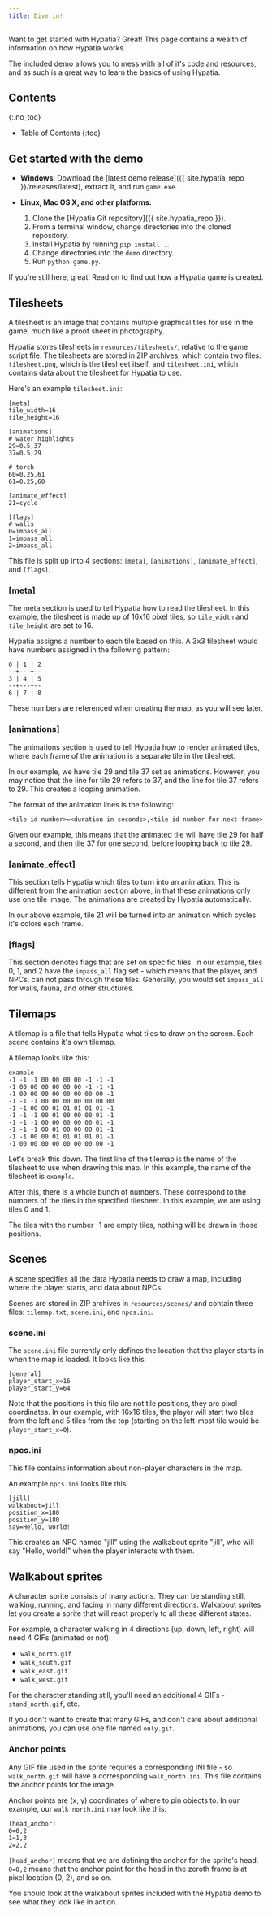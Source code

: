 ```yaml
---
title: Dive in!
---
```


Want to get started with Hypatia? Great! This page contains a wealth of information on how Hypatia works.

The included demo allows you to mess with all of it's code and resources, and as such is a great way to learn the basics of using Hypatia.

## Contents
{:.no_toc}

* Table of Contents
{:toc}

## Get started with the demo

* **Windows**:
  Download the [latest demo release]({{ site.hypatia_repo }}/releases/latest), extract it, and run `game.exe`.

* **Linux, Mac OS X, and other platforms:**
  1. Clone the [Hypatia Git repository]({{ site.hypatia_repo }}).
  2. From a terminal window, change directories into the cloned repository.
  3. Install Hypatia by running `pip install .`.
  4. Change directories into the `demo` directory.
  5. Run `python game.py`.

If you're still here, great! Read on to find out how a Hypatia game is created.

## Tilesheets

A tilesheet is an image that contains multiple graphical tiles for use in the game, much like a proof sheet in photography.

Hypatia stores tilesheets in `resources/tilesheets/`, relative to the game script file. The tilesheets are stored in ZIP archives, which contain two files: `tilesheet.png`, which is the tilesheet itself, and `tilesheet.ini`, which contains data about the tilesheet for Hypatia to use.

Here's an example `tilesheet.ini`:

```
[meta]
tile_width=16
tile_height=16

[animations]
# water highlights
29=0.5,37
37=0.5,29

# torch
60=0.25,61
61=0.25,60

[animate_effect]
21=cycle

[flags]
# walls
0=impass_all
1=impass_all
2=impass_all
```

This file is split up into 4 sections: `[meta]`, `[animations]`, `[animate_effect]`, and `[flags]`.

### [meta]

The meta section is used to tell Hypatia how to read the tilesheet. In this example, the tilesheet is made up of 16x16 pixel tiles, so `tile_width` and `tile_height` are set to 16.

Hypatia assigns a number to each tile based on this. A 3x3 tilesheet would have numbers assigned in the following pattern:

```
0 | 1 | 2
--+---+--
3 | 4 | 5
--+---+--
6 | 7 | 8
```

These numbers are referenced when creating the map, as you will see later.

### [animations]

The animations section is used to tell Hypatia how to render animated tiles, where each frame of the animation is a separate tile in the tilesheet.

In our example, we have tile 29 and tile 37 set as animations. However, you may notice that the line for tile 29 refers to 37, and the line for tile 37 refers to 29. This creates a looping animation.

The format of the animation lines is the following:

```
<tile id number>=<duration in seconds>,<tile id number for next frame>
```

Given our example, this means that the animated tile will have tile 29 for half a second, and then tile 37 for one second, before looping back to tile 29.

### [animate_effect]

This section tells Hypatia which tiles to turn into an animation. This is different from the animation section above, in that these animations only use one tile image. The animations are created by Hypatia automatically.

In our above example, tile 21 will be turned into an animation which cycles it's colors each frame.

### [flags]

This section denotes flags that are set on specific tiles. In our example, tiles 0, 1, and 2 have the `impass_all` flag set - which means that the player, and NPCs, can not pass through these tiles. Generally, you would set `impass_all` for walls, fauna, and other structures.

## Tilemaps

A tilemap is a file that tells Hypatia what tiles to draw on the screen. Each scene contains it's own tilemap.

A tilemap looks like this:

```
example
-1 -1 -1 00 00 00 00 -1 -1 -1
-1 00 00 00 00 00 00 -1 -1 -1
-1 00 00 00 00 00 00 00 00 -1
-1 -1 -1 00 00 00 00 00 00 00
-1 -1 00 00 01 01 01 01 01 -1
-1 -1 -1 00 01 00 00 00 01 -1
-1 -1 -1 00 00 00 00 00 01 -1
-1 -1 -1 00 01 00 00 00 01 -1
-1 -1 00 00 01 01 01 01 01 -1
-1 00 00 00 00 00 00 00 00 -1
```

Let's break this down. The first line of the tilemap is the name of the tilesheet to use when drawing this map. In this example, the name of the tilesheet is `example`.

After this, there is a whole bunch of numbers. These correspond to the numbers of the tiles in the specified tilesheet. In this example, we are using tiles 0 and 1. 

The tiles with the number -1 are empty tiles, nothing will be drawn in those positions.

## Scenes

A scene specifies all the data Hypatia needs to draw a map, including where the player starts, and data about NPCs.

Scenes are stored in ZIP archives in `resources/scenes/` and contain three files: `tilemap.txt`, `scene.ini`, and `npcs.ini`.

### scene.ini

The `scene.ini` file currently only defines the location that the player starts in when the map is loaded. It looks like this:

```
[general]
player_start_x=16
player_start_y=64
```

Note that the positions in this file are not tile positions, they are pixel coordinates. In our example, with 16x16 tiles, the player will start two tiles from the left and 5 tiles from the top (starting on the left-most tile would be `player_start_x=0`).

### npcs.ini

This file contains information about non-player characters in the map.

An example `npcs.ini` looks like this:

```
[jill]
walkabout=jill
position_x=180
position_y=180
say=Hello, world!
```

This creates an NPC named "jill" using the walkabout sprite "jill", who will say "Hello, world!" when the player interacts with them.

## Walkabout sprites

A character sprite consists of many actions. They can be standing still, walking, running, and facing in many different directions. Walkabout sprites let you create a sprite that will react properly to all these different states.

For example, a character walking in 4 directions (up, down, left, right) will need 4 GIFs (animated or not):

* `walk_north.gif`
* `walk_south.gif`
* `walk_east.gif`
* `walk_west.gif`

For the character standing still, you'll need an additional 4 GIFs - `stand_north.gif`, etc.

If you don't want to create that many GIFs, and don't care about additional animations, you can use one file named `only.gif`.

### Anchor points

Any GIF file used in the sprite requires a corresponding INI file - so `walk_north.gif` will have a corresponding `walk_north.ini`. This file contains the anchor points for the image.

Anchor points are (x, y) coordinates of where to pin objects to. In our example, our `walk_north.ini` may look like this:

```
[head_anchor]
0=0,2
1=1,3
2=2,2
```

`[head_anchor]` means that we are defining the anchor for the sprite's head. `0=0,2` means that the anchor point for the head in the zeroth frame is at pixel location (0, 2), and so on.

You should look at the walkabout sprites included with the Hypatia demo to see what they look like in action.
